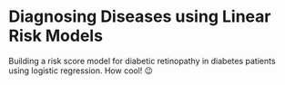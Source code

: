 # Diagnosing Diseases using Linear Risk Models

Building a risk score model for diabetic retinopathy in diabetes patients using logistic regression. How cool! :wink:
